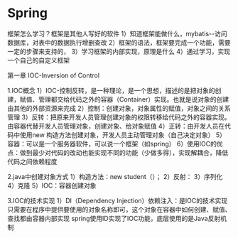 # Spring

框架怎么学习？框架是其他人写好的软件
1）知道框架能做什么，mybatis--访问数据库，对表中的数据执行增删查改
2）框架的语法，框架要完成一个功能，需要一定的步骤来支持的，
3）学习框架的内部实现，原理是什么
4）通过学习，实现一个自己的自定义框架

第一章 IOC-Inversion of Control

1.IOC概念
1）IOC-控制反转，是一种理论，是一个思想，描述的是把对象的创建，赋值、管理都交给代码之外的容器（Container）实现。也就是说对象的创建由其他的外部资源来完成
2）控制：创建对象，对象属性的赋值，对象之间的关系管理
3）反转：把原来开发人员管理创建对象的权限转移给代码之外的容器实现。由容器代替开发人员管理对象，创建对象、给对象赋值
4）正转：由开发人员在代码中使用new 构造方法创建对象，开发人员主动管理对象（自己决定对象）
5）容器：可以是一个服务器软件，可以说一个框架（如spring）
6）使用IOC的优点：做到最少对代码的改动也能实现不同的功能（少做多得），实现解耦合，降低代码之间依赖程度

2.java中创建对象方式
1）构造方法：new student（）；
2）反射：
3）序列化
4）克隆
5）IOC：容器创建对象


3.IOC的技术实现
1）DI（Dependency Injection）依赖注入：是IOC的技术实现
只需要在程序中提供要使用的对象名称即可，这个对象在容器中如何创建、赋值、查找都由容器内部实现 
spring使用ID实现了IOC功能，底层使用的是Java反射机制
